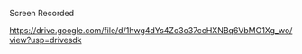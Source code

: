 Screen Recorded

https://drive.google.com/file/d/1hwg4dYs4Zo3o37ccHXNBq6VbMO1Xg_wo/view?usp=drivesdk
